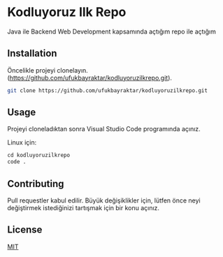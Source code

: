 # Kodluyoruz Ilk Repo
Java ile Backend Web Development kapsamında açtığım repo ile açtığım




## Installation

Öncelikle projeyi clonelayın. (https://github.com/ufukbayraktar/kodluyoruzilkrepo.git).

```bash
git clone https://github.com/ufukbayraktar/kodluyoruzilkrepo.git

```

## Usage
Projeyi cloneladıktan sonra Visual Studio Code programında açınız.

Linux için:
```python
cd kodluyoruzilkrepo
code .
```

## Contributing
Pull requestler kabul edilir. Büyük değişiklikler için, lütfen önce neyi değiştirmek istediğinizi tartışmak için bir konu açınız.
## License
[MIT](https://choosealicense.com/licenses/mit/)
